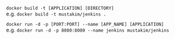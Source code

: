 `docker build -t [APPLICATION] [DIRECTORY]`  
e.g. `docker build -t mustakim/jenkins .`  

`docker run -d -p [PORT:PORT] --name [APP_NAME] [APPLICATION]`  
e.g. `docker run -d -p 8080:8080 --name jenkins mustakim/jenkins`
